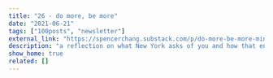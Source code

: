 ```yaml
---
title: "26 - do more, be more"
date: "2021-06-21"
tags: ["100posts", "newsletter"]
external_link: "https://spencerchang.substack.com/p/do-more-be-more-mini-26100"
description: "a reflection on what New York asks of you and how that environment shapes the default shaping of a person"
show_home: true
related: []
---
```

